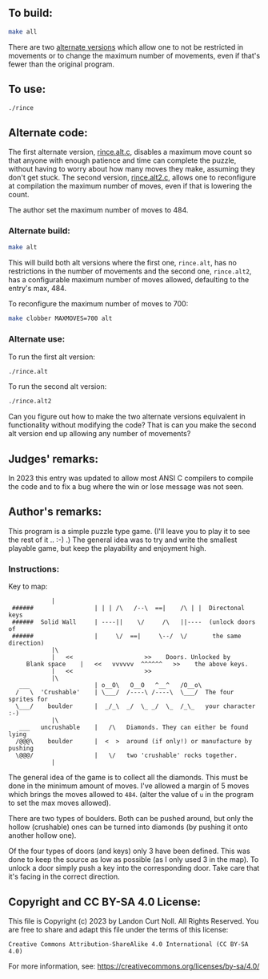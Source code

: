 ## To build:

```sh
make all
```

There are two [alternate versions](#alternate-code) which allow one to not be
restricted in movements or to change the maximum number of movements, even if
that's fewer than the original program.


## To use:

```sh
./rince
```


## Alternate code:

The first alternate version, [rince.alt.c](rince.alt.c), disables a maximum move
count so that anyone with enough patience and time can complete the puzzle,
without having to worry about how many moves they make, assuming they don't get
stuck. The second version, [rince.alt2.c](rince.alt2.c), allows one to
reconfigure at compilation the maximum number of moves, even if that is lowering
the count.

The author set the maximum number of moves to 484.


### Alternate build:


```sh
make alt
```

This will build both alt versions where the first one, `rince.alt`, has no
restrictions in the number of movements and the second one, `rince.alt2`, has a
configurable maximum number of moves allowed, defaulting to the entry's max,
484.

To reconfigure the maximum number of moves to 700:

```sh
make clobber MAXMOVES=700 alt
```


### Alternate use:

To run the first alt version:

```sh
./rince.alt
```

To run the second alt version:

```sh
./rince.alt2
```

Can you figure out how to make the two alternate versions equivalent in
functionality without modifying the code? That is can you make the second alt
version end up allowing any number of movements?


## Judges' remarks:

In 2023 this entry was updated to allow most ANSI C compilers to compile
the code and to fix a bug where the win or lose message was not seen.


## Author's remarks:

This program is a simple puzzle type game. (I'll leave you to play
it to see the rest of it .. :-) .)  The general idea was to try and
write the smallest playable game, but keep the playability and
enjoyment high.

### Instructions:

Key to map:

```
			|
 ######                 | | | /\   /--\  ==|    /\ | |  Directonal keys
 ######  Solid Wall     | ----||    \/     /\   ||----  (unlock doors of
 ######                 |     \/  ==|     \--/  \/       the same direction)
			|\
			|   <<                    >>    Doors. Unlocked by
	 Blank space    |   <<   vvvvvv  ^^^^^^   >>    the above keys.
			|   <<                    >>
			|\
   ___                  | o__O\   O__O   ^__^   /O__o\
  /   \  'Crushable'    | \___/  /----\ /----\  \___/  The four sprites for
  \___/    boulder      |  _/_\  _/  \_ _/  \_  /_\_   your character :-)
			|\
   ___   uncrushable    |   /\   Diamonds. They can either be found lying
  /@@@\    boulder      |  <  >  around (if only!) or manufacture by pushing
  \@@@/                 |   \/   two 'crushable' rocks together.
			|
```

The general idea of the game is to collect all the diamonds. This must
be done in the minimum amount of moves. I've allowed a margin of 5
moves which brings the moves allowed to `484`. (alter the value of `u` in
the program to set the max moves allowed).

There are two types of boulders. Both can be pushed around, but only
the hollow (crushable) ones can be turned into diamonds (by pushing it
onto another hollow one).

Of the four types of doors (and keys) only 3 have been defined. This
was done to keep the source as low as possible (as I only used 3 in the
map).  To unlock a door simply push a key into the corresponding door.
Take care that it's facing in the correct direction.


## Copyright and CC BY-SA 4.0 License:

This file is Copyright (c) 2023 by Landon Curt Noll.  All Rights Reserved.
You are free to share and adapt this file under the terms of this license:

    Creative Commons Attribution-ShareAlike 4.0 International (CC BY-SA 4.0)

For more information, see: https://creativecommons.org/licenses/by-sa/4.0/
